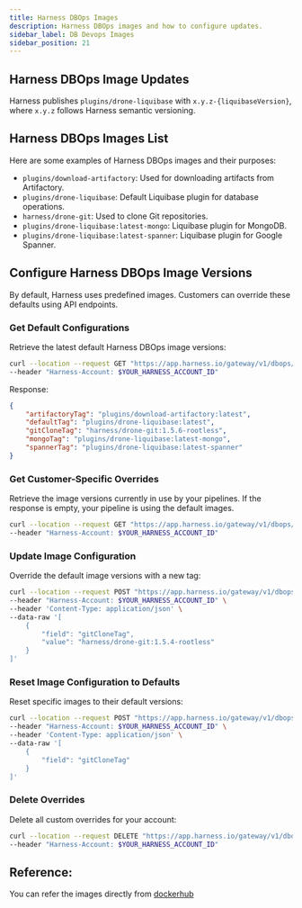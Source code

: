 ```yaml
---
title: Harness DBOps Images
description: Harness DBOps images and how to configure updates.
sidebar_label: DB Devops Images
sidebar_position: 21
---
```


## Harness DBOps Image Updates

Harness publishes `plugins/drone-liquibase` with `x.y.z-{liquibaseVersion}`, where `x.y.z` follows Harness semantic versioning.

## Harness DBOps Images List

Here are some examples of Harness DBOps images and their purposes:

* `plugins/download-artifactory`: Used for downloading artifacts from Artifactory.
* `plugins/drone-liquibase`: Default Liquibase plugin for database operations.
* `harness/drone-git`: Used to clone Git repositories.
* `plugins/drone-liquibase:latest-mongo`: Liquibase plugin for MongoDB.
* `plugins/drone-liquibase:latest-spanner`: Liquibase plugin for Google Spanner.

## Configure Harness DBOps Image Versions

By default, Harness uses predefined images. Customers can override these defaults using API endpoints.

### Get Default Configurations

Retrieve the latest default Harness DBOps image versions:

```sh
curl --location --request GET "https://app.harness.io/gateway/v1/dbops/execution-config/get-default-config" \
--header "Harness-Account: $YOUR_HARNESS_ACCOUNT_ID"
```

Response:

```json
{
    "artifactoryTag": "plugins/download-artifactory:latest",
    "defaultTag": "plugins/drone-liquibase:latest",
    "gitCloneTag": "harness/drone-git:1.5.6-rootless",
    "mongoTag": "plugins/drone-liquibase:latest-mongo",
    "spannerTag": "plugins/drone-liquibase:latest-spanner"
}
```

### Get Customer-Specific Overrides

Retrieve the image versions currently in use by your pipelines. If the response is empty, your pipeline is using the default images.

```sh
curl --location --request GET "https://app.harness.io/gateway/v1/dbops/execution-config/get-customer-config?overridesOnly=true" \
--header "Harness-Account: $YOUR_HARNESS_ACCOUNT_ID"
```

### Update Image Configuration

Override the default image versions with a new tag:

```sh
curl --location --request POST "https://app.harness.io/gateway/v1/dbops/execution-config/update-config" \
--header "Harness-Account: $YOUR_HARNESS_ACCOUNT_ID" \
--header 'Content-Type: application/json' \
--data-raw '[
    {
        "field": "gitCloneTag",
        "value": "harness/drone-git:1.5.4-rootless"
    }
]'
```

### Reset Image Configuration to Defaults

Reset specific images to their default versions:

```sh
curl --location --request POST "https://app.harness.io/gateway/v1/dbops/execution-config/reset-config" \
--header "Harness-Account: $YOUR_HARNESS_ACCOUNT_ID" \
--header 'Content-Type: application/json' \
--data-raw '[
    {
        "field": "gitCloneTag"
    }
]'
```

### Delete Overrides

Delete all custom overrides for your account:

```sh
curl --location --request DELETE "https://app.harness.io/gateway/v1/dbops/execution-config" \
--header "Harness-Account: $YOUR_HARNESS_ACCOUNT_ID"
```

## Reference:

You can refer the images directly from [dockerhub](https://hub.docker.com/r/plugins/drone-liquibase/tags)

